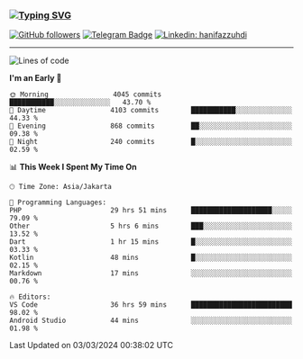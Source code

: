 ### [![Typing SVG](https://readme-typing-svg.herokuapp.com?font=lato&size=22&lines=Hi+There+👋)](https://git.io/typing-svg) 

[![GitHub followers](https://img.shields.io/github/followers/hanifazzuhdi?label=Follow&style=social)](https://github.com/hanifazzuhdi/?tab=follow) 
[![Telegram Badge](https://img.shields.io/badge/-hanif0198-blue?style=social&logo=telegram&link=https://www.t.me/hanif0198/)](https://www.t.me/hanif0198/) 
[![Linkedin: hanifazzuhdi](https://img.shields.io/badge/-hanifazzuhdi-blue?style=flat-square&logo=Linkedin&logoColor=white&link=https://www.linkedin.com/in/hanif-az-zuhdi-69688019b/)](https://www.linkedin.com/in/hanif-az-zuhdi-69688019b/) 

<hr/>

<!--START_SECTION:waka-->
![Lines of code](https://img.shields.io/badge/From%20Hello%20World%20I%27ve%20Written-47.2%20million%20lines%20of%20code-blue)

**I'm an Early 🐤** 

```text
🌞 Morning                4045 commits        ███████████░░░░░░░░░░░░░░   43.70 % 
🌆 Daytime                4103 commits        ███████████░░░░░░░░░░░░░░   44.33 % 
🌃 Evening                868 commits         ██░░░░░░░░░░░░░░░░░░░░░░░   09.38 % 
🌙 Night                  240 commits         █░░░░░░░░░░░░░░░░░░░░░░░░   02.59 % 
```


📊 **This Week I Spent My Time On** 

```text
🕑︎ Time Zone: Asia/Jakarta

💬 Programming Languages: 
PHP                      29 hrs 51 mins      ████████████████████░░░░░   79.09 % 
Other                    5 hrs 6 mins        ███░░░░░░░░░░░░░░░░░░░░░░   13.52 % 
Dart                     1 hr 15 mins        █░░░░░░░░░░░░░░░░░░░░░░░░   03.33 % 
Kotlin                   48 mins             █░░░░░░░░░░░░░░░░░░░░░░░░   02.15 % 
Markdown                 17 mins             ░░░░░░░░░░░░░░░░░░░░░░░░░   00.76 % 

🔥 Editors: 
VS Code                  36 hrs 59 mins      █████████████████████████   98.02 % 
Android Studio           44 mins             ░░░░░░░░░░░░░░░░░░░░░░░░░   01.98 % 
```


 Last Updated on 03/03/2024 00:38:02 UTC
<!--END_SECTION:waka-->

